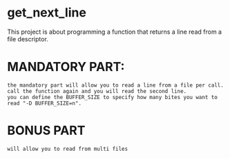 # get_next_line
This project is about programming a function that returns a line read from a file descriptor.
# MANDATORY PART:
    the mandatory part will allow you to read a line from a file per call.
    call the function again and you will read the second line.
    you can define the BUFFER_SIZE to specify how many bites you want to read "-D BUFFER_SIZE=n".
# BONUS PART
    will allow you to read from multi files 
